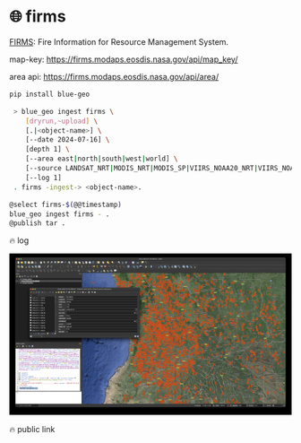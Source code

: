 # 🌐 firms

[FIRMS](https://firms.modaps.eosdis.nasa.gov): Fire Information for Resource Management System.

map-key: https://firms.modaps.eosdis.nasa.gov/api/map_key/

area api: https://firms.modaps.eosdis.nasa.gov/api/area/

```bash
pip install blue-geo
```

```bash
 > blue_geo ingest firms \
	[dryrun,~upload] \
	[.|<object-name>] \
	[--date 2024-07-16] \
	[depth 1] \
	[--area east|north|south|west|world] \
	[--source LANDSAT_NRT|MODIS_NRT|MODIS_SP|VIIRS_NOAA20_NRT|VIIRS_NOAA21_NRT|VIIRS_SNPP_NRT|VIIRS_SNPP_SP] \
	[--log 1]
 . firms -ingest-> <object-name>.
```

```bash
@select firms-$(@@timestamp)
blue_geo ingest firms - .
@publish tar .
```

🔥 log

![image](https://raw.githubusercontent.com/kamangir/assets/main/blue-geo/firms.jpg)

🔥 public link